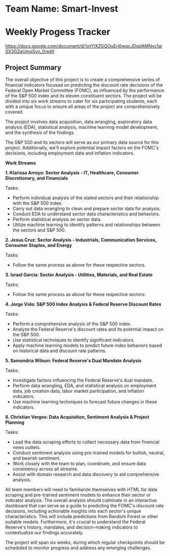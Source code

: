 # Team Name: Smart-Invest

# Weekly Progess Tracker

https://docs.google.com/document/d/1otYlXZGQOuErj6wqcJDgdAMNvc1aiSX3G2qUmoSyn_0/edit

## Project Summary

The overall objective of this project is to create a comprehensive series of financial indicators focused on predicting the discount rate decisions of the Federal Open Market Committee (FOMC), as influenced by the performance of the S&P 500 index and its eleven constituent sectors. The project will be divided into six work streams to cater for six participating students, each with a unique focus to ensure all areas of the project are comprehensively covered. 

The project involves data acquisition, data wrangling, exploratory data analysis (EDA), statistical analysis, machine learning model development, and the synthesis of the findings.

The S&P 500 and its sectors will serve as our primary data source for this project. Additionally, we'll explore potential impact factors on the FOMC's decisions, including employment data and inflation indicators.

**Work Streams**

**1. Klarissa Arroyo: Sector Analysis - IT, Healthcare, Consumer Discretionary, and Financials**

Tasks:

- Perform individual analysis of the stated sectors and their relationship with the S&P 500 index.
- Carry out data wrangling to clean and prepare sector data for analysis.
- Conduct EDA to understand sector data characteristics and behaviors.
- Perform statistical analysis on sector data.
- Utilize machine learning to identify patterns and relationships between the sectors and S&P 500.

**2. Jesus Cruz: Sector Analysis - Industrials, Communication Services, Consumer Staples, and Energy**

Tasks:

- Follow the same process as above for these respective sectors.

**3. Israel Garcia: Sector Analysis - Utilities, Materials, and Real Estate**

Tasks:

- Follow the same process as above for these respective sectors.

**4. Jorge Vido: S&P 500 Index Analysis & Federal Reserve Discount Rates**

Tasks:

- Perform a comprehensive analysis of the S&P 500 index.
- Analyze the Federal Reserve's discount rates and its potential impact on the S&P 500.
- Use statistical techniques to identify significant indicators.
- Apply machine learning models to predict future index behaviors based on historical data and discount rate patterns.

**5. Samondria Wilson: Federal Reserve's Dual Mandate Analysis**

Tasks:

- Investigate factors influencing the Federal Reserve's dual mandate.
- Perform data wrangling, EDA, and statistical analysis on employment data, job creation data, labor market participation, and inflation indicators.
- Use machine learning techniques to forecast future changes in these indicators.

**6. Christian Verges: Data Acquisition, Sentiment Analysis & Project Planning**

Tasks:

- Lead the data scraping efforts to collect necessary data from financial news outlets.
- Conduct sentiment analysis using pre-trained models for bullish, neutral, and bearish sentiment.
- Work closely with the team to plan, coordinate, and ensure data consistency across all streams.
- Assist with domain research and data discovery to aid comprehensive analysis.

All team members will need to familiarize themselves with HTML for data scraping and pre-trained sentiment models to enhance their sector or indicator analysis. The overall analysis should culminate in an interactive dashboard that can serve as a guide to predicting the FOMC's discount rate decisions, including actionable insights into each sector's unique characteristics. This will include predictions from Random Forest or other suitable models. Furthermore, it's crucial to understand the Federal Reserve's history, mandates, and decision-making indicators to contextualize our findings accurately. 

The project will span six weeks, during which regular checkpoints should be scheduled to monitor progress and address any emerging challenges.


